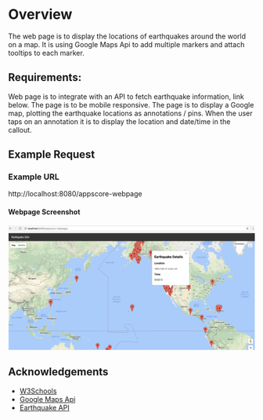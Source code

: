# Overview
 The web page is to display the locations of earthquakes around the world on a map. It is using Google Maps Api to add multiple markers and attach tooltips to each marker.

## Requirements:

Web page is to integrate with an API to fetch earthquake information, link below.
The page is to be mobile responsive.
The page is to display a Google map, plotting the earthquake locations as annotations / pins. 
When the user taps on an annotation it is to display the location and date/time in the callout.

## Example Request

### Example URL
http://localhost:8080/appscore-webpage

#### Webpage Screenshot
![Output](/ScreenShot.png?raw=true "Webpage Screenshot")

## Acknowledgements

- [W3Schools](https://www.w3schools.com/)
- [Google Maps Api](https://developers.google.com/maps/)
- [Earthquake API](https://earthquake.usgs.gov/earthquakes/feed/v1.0/summary/all_day.geojson)
